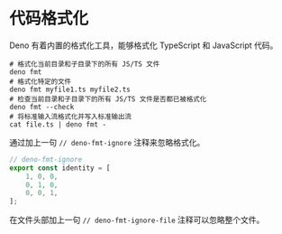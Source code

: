 # 代码格式化

Deno 有着内置的格式化工具，能够格式化 TypeScript 和 JavaScript 代码。

```shell
# 格式化当前目录和子目录下的所有 JS/TS 文件
deno fmt
# 格式化特定的文件
deno fmt myfile1.ts myfile2.ts
# 检查当前目录和子目录下的所有 JS/TS 文件是否都已被格式化
deno fmt --check
# 将标准输入流格式化并写入标准输出流
cat file.ts | deno fmt -
```

通过加上一句 `// deno-fmt-ignore` 注释来忽略格式化。

<!-- prettier-ignore-start -->

```ts
// deno-fmt-ignore
export const identity = [
    1, 0, 0,
    0, 1, 0,
    0, 0, 1,
];
```

<!-- prettier-ignore-end -->

在文件头部加上一句 `// deno-fmt-ignore-file` 注释可以忽略整个文件。

